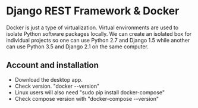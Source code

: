 # Django REST Framework & Docker

Docker is just a type of virtualization. Virtual environments are used to isolate Python software packages locally. We can create an isolated box for individual projects so one can use Python 2.7 and Django 1.5 while another can use Python 3.5 and Django 2.1 on the same computer.

## Account and installation

+ Download the desktop app.
+ Check version. "docker --version"
+ Linux users will also need "sudo pip install docker-compose"
+ Check compose version with "docker-compose --version"
